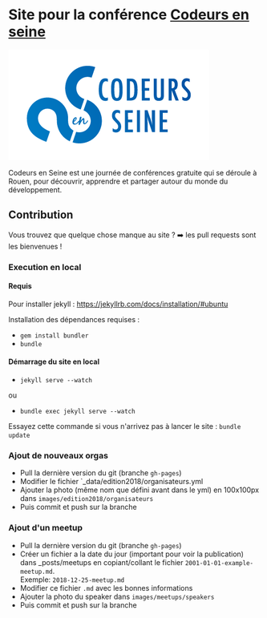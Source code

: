 # Site pour la conférence [Codeurs en seine](http://www.codeursenseine.com)

![Logotype de Codeurs en Seine](images/codeurs-en-seine-logo.png)

Codeurs en Seine est une journée de conférences gratuite qui se déroule à Rouen,
pour découvrir, apprendre et partager autour du monde du développement.


## Contribution

Vous trouvez que quelque chose manque au site ? ➡️ les pull requests sont les bienvenues !

### Execution en local
#### Requis
Pour installer jekyll : https://jekyllrb.com/docs/installation/#ubuntu

Installation des dépendances requises :

* ```gem install bundler```
* ```bundle```

#### Démarrage du site en local 
* ```jekyll serve --watch``` 

ou 

* ```bundle exec jekyll serve --watch```

Essayez cette commande si vous n'arrivez pas à lancer le site : `bundle update`

### Ajout de nouveaux orgas

- Pull la dernière version du git (branche `gh-pages`)
- Modifier le fichier `_data/edition2018/organisateurs.yml 
- Ajouter la photo (même nom que défini avant dans le yml) en 100x100px dans `images/edition2018/organisateurs`
- Puis commit et push sur la branche

### Ajout d'un meetup

- Pull la dernière version du git (branche `gh-pages`)
- Créer un fichier a la date du jour (important pour voir la publication) dans _posts/meetups en copiant/collant le fichier `2001-01-01-example-meetup.md`.   
Exemple: `2018-12-25-meetup.md`
- Modifier ce fichier `.md` avec les bonnes informations
- Ajouter la photo du speaker dans `images/meetups/speakers`
- Puis commit et push sur la branche
